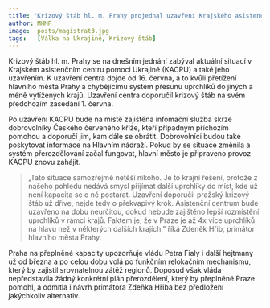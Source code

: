 ```yaml
---
title: "Krizový štáb hl. m. Prahy projednal uzavření Krajského asistenčního centra pomoci Ukrajině"
author: MHMP
image: 	posts/magistrat3.jpg
tags:   [Válka na Ukrajině, Krizový štáb]
---
```


Krizový štáb hl. m. Prahy se na dnešním jednání zabýval aktuální situací v Krajském asistenčním centru pomoci Ukrajině (KACPU) a také jeho uzavřením. K uzavření centra dojde od 16. června, a to kvůli přetížení hlavního města Prahy a chybějícímu systém přesunu uprchlíků do jiných a méně vytížených krajů. Uzavření centra doporučil krizový štáb na svém předchozím zasedání 1. června.

Po uzavření KACPU bude na místě zajištěna infomační služba skrze dobrovolníky Českého červeného kříže, kteří případným příchozím pomohou a doporučí jim, kam dále se obrátit. Dobrovolníci budou také poskytovat informace na Hlavním nádraží. Pokud by se situace změnila a systém přerozdělování začal fungovat, hlavní město je připraveno provoz KACPU znovu zahájit.

> „Tato situace samozřejmě netěší nikoho. Je to krajní řešení, protože z našeho pohledu nedává smysl přijímat další uprchlíky do míst, kde už není kapacita se o ně postarat. Uzavření doporučil pražský krizový štáb už dříve, nejde tedy o překvapivý krok. Asistenční centrum bude uzavřeno na dobu neurčitou, dokud nebude zajištěno lepší rozmístění uprchlíků v rámci krajů. Faktem je, že v Praze je až 4x více uprchlíků na hlavu než v některých dalších krajích,” říká Zdeněk Hřib, primátor hlavního města Prahy.

Praha na přeplněné kapacity upozorňuje vládu Petra Fialy i další hejtmany už od března a po celou dobu volá po funkčním relokačním mechanismu, který by zajistil srovnatelnou zátěž regionů. Doposud však vláda nepředstavila žádný konkrétní plán přerozdělení, který by přeplněné Praze pomohl, a odmítla i návrh primátora Zdeňka Hřiba bez předložení jakýchkoliv alternativ.
